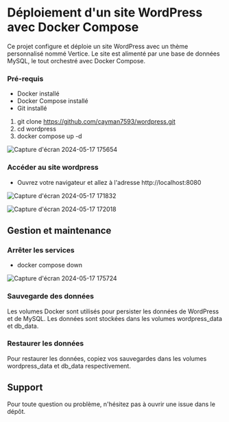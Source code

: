 # Déploiement d'un site WordPress avec Docker Compose


Ce projet configure et déploie un site WordPress avec un thème personnalisé nommé Vertice. Le site est alimenté par une base de données MySQL, le tout orchestré avec Docker Compose.

### Pré-requis

- Docker installé
- Docker Compose installé
- Git installé
  

1. git clone https://github.com/cayman7593/wordpress.git
2. cd wordpress
3. docker compose up -d

![Capture d'écran 2024-05-17 175654](https://github.com/cayman7593/wordpress/assets/139870311/f3e56b67-7ccb-4000-be37-cd65b73ce94b)

### Accéder au site wordpress

- Ouvrez votre navigateur et allez à l'adresse http://localhost:8080


![Capture d'écran 2024-05-17 171832](https://github.com/cayman7593/wordpress/assets/139870311/de653135-7904-420b-bfbc-75b3663e61af)

![Capture d'écran 2024-05-17 172018](https://github.com/cayman7593/wordpress/assets/139870311/e92e2a7f-8d0a-42ad-9659-b1c4393bad61)


## Gestion et maintenance

### Arrêter les services

- docker compose down

  
![Capture d'écran 2024-05-17 175724](https://github.com/cayman7593/wordpress/assets/139870311/32770d87-8e8e-4036-8f17-218dcdf6a388)

### Sauvegarde des données 

Les volumes Docker sont utilisés pour persister les données de WordPress et de MySQL. Les données sont stockées dans les volumes wordpress_data et db_data.

### Restaurer les données

Pour restaurer les données, copiez vos sauvegardes dans les volumes wordpress_data et db_data respectivement.

## Support

Pour toute question ou problème, n'hésitez pas à ouvrir une issue dans le dépôt.

